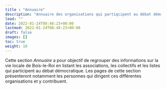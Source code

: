```yaml
---
title : "Annuaire"
description: "Annuaire des organisations qui partiqcipent au débat démocratique"
lead: ""
date: 2022-01-24T08:48:23+00:00
lastmod: 2022-01-24T08:48:23+00:00
draft: false
images: []
toc: true
weight: 10
---
```


Cette section *Annuaire* a pour objectif de regrouper des informations sur la vie locale de Bois-le-Roi en listant les associations, les collectifs et les listes qui participent au débat démocratique. Les pages de cette section présenteront notamment les personnes qui dirigent ces différentes organisations et y contribuent.